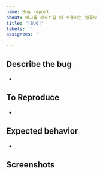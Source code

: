```yaml
---
name: Bug report
about: 버그를 리포트할 때 사용하는 템플릿
title: "[BUG]"
labels: ''
assignees: ''

---
```


## Describe the bug
-

## To Reproduce
-

## Expected behavior
-

## Screenshots